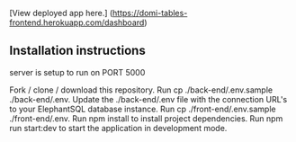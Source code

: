 [View deployed app here.] (https://domi-tables-frontend.herokuapp.com/dashboard)


## Installation instructions
server is setup to run on PORT 5000

Fork / clone / download this repository.
Run cp ./back-end/.env.sample ./back-end/.env.
Update the ./back-end/.env file with the connection URL's to your ElephantSQL database instance.
Run cp ./front-end/.env.sample ./front-end/.env.
Run npm install to install project dependencies.
Run npm run start:dev to start the application in development mode.